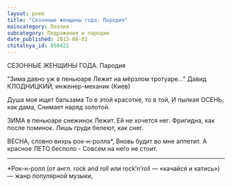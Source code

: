 ```yaml
---
layout: poem
title: "Сезонные женщины года. Пародия"
maincategory: Поэзия
subcategory: Подражания и пародии
date_published: 2013-08-01
chitalnya_id: 850422
---
```




СЕЗОННЫЕ ЖЕНЩИНЫ ГОДА.
Пародия

"Зима давно уж в пеньюаре
Лежит на мёрзлом тротуаре..."
Давид КЛОДНИЦКИЙ, инженер-механик (Киев)

Душа моя ищет бальзама
То в этой красотке, то в той,
И пылкая ОСЕНЬ, как дама,
Снимает наряд золотой.

ЗИМА в пеньюаре снежинок
Лежит. Ей не хочется нег.
Фригидна, как после поминок.
Лишь груди белеют, как снег.

ВЕСНА, словно вихрь рок-н-ролла\*,
Вновь будит во мне аппетит.
А красное ЛЕТО бесполо -
Совсем на него не стоит.
______________________________
\*Рок-н-ролл 
(от англ. rock and roll или rock&#8242;n&#8242;roll — «качайся и катись») — 
жанр популярной музыки,






